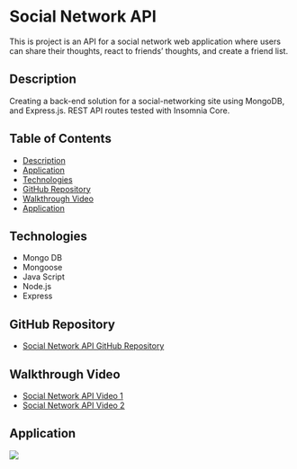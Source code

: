 # Social Network API
This is project is an  API for a social network web application where users can share their thoughts, react to friends’ thoughts, and create a friend list.

## Description 

Creating a back-end solution for a social-networking site using MongoDB, and Express.js. REST API routes tested with Insomnia Core.

## Table of Contents
* [Description](#description)
* [Application](#application)
* [Technologies](#technologies)
* [GitHub Repository](#Github)
* [Walkthrough Video](#Walkthrough)
* [Application](#gif)



## Technologies 

* Mongo DB
* Mongoose
* Java Script
* Node.js
* Express



## GitHub Repository

* [Social Network API GitHub Repository ](https://github.com/mhdavie/team-profile-generator)


## Walkthrough Video

* [Social Network API Video 1](https://watch.screencastify.com/v/6tObqNHWAOKLuyG52gji)
* [Social Network API Video 2](https://watch.screencastify.com/v/VYuzb1dk0oimfLXg4nTP)

## Application 

![](./img/screen.gif)

